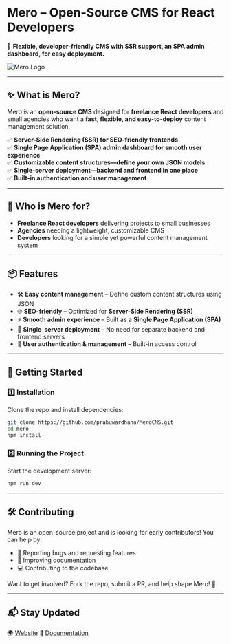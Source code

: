 # **Mero – Open-Source CMS for React Developers**

🚀 **Flexible, developer-friendly CMS with SSR support, an SPA admin dashboard, for easy deployment.**  

![Mero Logo](https://res.cloudinary.com/dbiz9gtrh/image/upload/v1741272023/rwy9vah2ilip3sg6bstm.svg)  

---

## ✨ What is Mero?

Mero is an **open-source CMS** designed for **freelance React developers** and small agencies who want a **fast, flexible, and easy-to-deploy** content management solution.  

✅ **Server-Side Rendering (SSR) for SEO-friendly frontends**  
✅ **Single Page Application (SPA) admin dashboard for smooth user experience**  
✅ **Customizable content structures—define your own JSON models**  
✅ **Single-server deployment—backend and frontend in one place**  
✅ **Built-in authentication and user management**  

---

## 🎯 Who is Mero for?

- **Freelance React developers** delivering projects to small businesses  
- **Agencies** needing a lightweight, customizable CMS  
- **Developers** looking for a simple yet powerful content management system  

---

## 📦 Features

- 🛠 **Easy content management** – Define custom content structures using JSON  
- 🌐 **SEO-friendly** – Optimized for **Server-Side Rendering (SSR)**  
- ⚡ **Smooth admin experience** – Built as a **Single Page Application (SPA)**  
- 🎯 **Single-server deployment** – No need for separate backend and frontend servers  
- 🔑 **User authentication & management** – Built-in access control  

---

## 🚀 Getting Started  

### 1️⃣ Installation  

Clone the repo and install dependencies:

```bash
git clone https://github.com/prabuwardhana/MeroCMS.git  
cd mero  
npm install  
```

### 2️⃣ Running the Project  

Start the development server:

```bash
npm run dev
```

---

## 🛠 Contributing

Mero is an open-source project and is looking for early contributors! You can help by:

- 🐛 Reporting bugs and requesting features
- 📖 Improving documentation
- 💻 Contributing to the codebase

Want to get involved? Fork the repo, submit a PR, and help shape Mero! 🚀

---

## 📬 Stay Updated

🌍 [Website](https://merocms-uavk.onrender.com/)
📖 [Documentation](https://merocms-uavk.onrender.com/guides/introduction)
